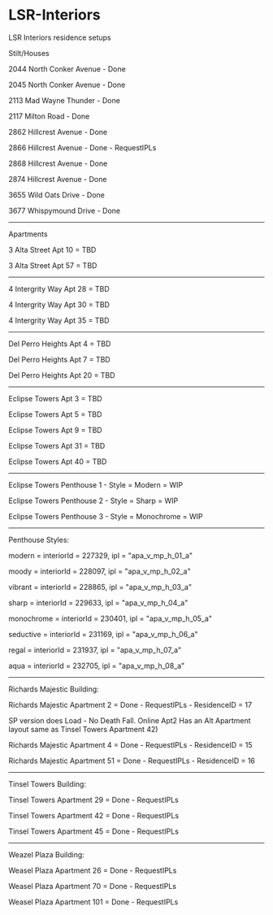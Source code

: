 # LSR-Interiors
LSR Interiors residence setups

Stilt/Houses

2044 North Conker Avenue - Done

2045 North Conker Avenue - Done

2113 Mad Wayne Thunder - Done

2117 Milton Road - Done

2862 Hillcrest Avenue - Done

2866 Hillcrest Avenue - Done - RequestIPLs

2868 Hillcrest Avenue - Done

2874 Hillcrest Avenue - Done

3655 Wild Oats Drive - Done

3677 Whispymound Drive - Done

-------------------------

Apartments

3 Alta Street Apt 10 = TBD

3 Alta Street Apt 57 = TBD

------


4 Intergrity Way Apt 28 = TBD

4 Intergrity Way Apt 30 = TBD

4 Intergrity Way Apt 35 = TBD


-----

Del Perro Heights Apt 4 = TBD

Del Perro Heights Apt 7 = TBD

Del Perro Heights Apt 20 = TBD


------

Eclipse Towers Apt 3 = TBD

Eclipse Towers Apt 5 = TBD

Eclipse Towers Apt 9 = TBD

Eclipse Towers Apt 31 = TBD

Eclipse Towers Apt 40 = TBD



-----

Eclipse Towers Penthouse 1 - Style = Modern = WIP

Eclipse Towers Penthouse 2 - Style = Sharp = WIP

Eclipse Towers Penthouse 3 - Style = Monochrome = WIP

------
Penthouse Styles:

modern  =  interiorId = 227329, ipl = "apa_v_mp_h_01_a"

moody = interiorId = 228097, ipl = "apa_v_mp_h_02_a"

vibrant = interiorId = 228865, ipl = "apa_v_mp_h_03_a"

sharp = interiorId = 229633, ipl = "apa_v_mp_h_04_a"

monochrome = interiorId = 230401, ipl = "apa_v_mp_h_05_a"

seductive = interiorId = 231169, ipl = "apa_v_mp_h_06_a"

regal = interiorId = 231937, ipl = "apa_v_mp_h_07_a"
           
aqua = interiorId = 232705, ipl = "apa_v_mp_h_08_a"


------

Richards Majestic Building:

Richards Majestic Apartment 2 = Done - RequestIPLs - ResidenceID = 17

SP version does Load - No Death Fall. 
Online Apt2 Has an Alt Apartment layout same as Tinsel Towers Apartment 42)


Richards Majestic Apartment 4 = Done - RequestIPLs - ResidenceID = 15

Richards Majestic Apartment 51 = Done  - RequestIPLs  - ResidenceID = 16


------
Tinsel Towers Building:

Tinsel Towers Apartment 29 = Done - RequestIPLs

Tinsel Towers Apartment 42 = Done - RequestIPLs

Tinsel Towers Apartment 45 = Done - RequestIPLs


------
Weazel Plaza Building: 


Weasel Plaza Apartment 26 = Done - RequestIPLs

Weasel Plaza Apartment 70 = Done - RequestIPLs

Weasel Plaza Apartment 101 = Done - RequestIPLs


